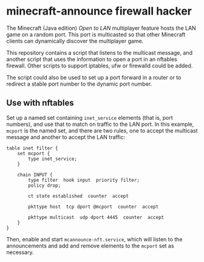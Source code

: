 # minecraft-announce firewall hacker

The Minecraft (Java edition) _Open to LAN_ multiplayer feature hosts the LAN
game on a random port. This port is multicasted so that other Minecraft clients
can dynamically discover the multiplayer game.

This repository contains a script that listens to the multicast message, and
another script that uses the information to open a port in an nftables firewall.
Other scripts to support iptables, ufw or firewalld could be added.

The script could also be used to set up a port forward in a router or to
redirect a stable port number to the dynamic port number.

## Use with nftables

Set up a named set containing `inet_service` elements (that is, port numbers),
and use that to match on traffic to the LAN port. In this example, `mcport` is
the named set, and there are two rules, one to accept the multicast message
and another to accept the LAN traffic:

    table inet filter {
        set mcport {
            type inet_service;
        }

        chain INPUT {
            type filter  hook input  priority filter;
            policy drop;

            ct state established  counter  accept

            pkttype host  tcp dport @mcport  counter  accept

            pkttype multicast  udp dport 4445  counter  accept
        }
    }

Then, enable and start `mcannounce-nft.service`, which will listen to the
announcements and add and remove elements to the `mcport` set as necessary.
